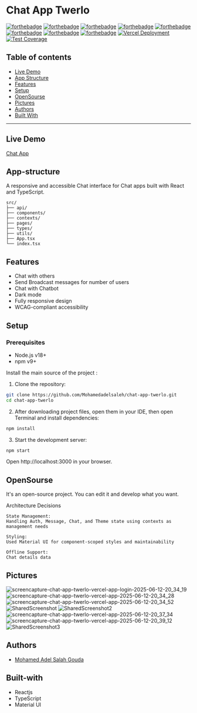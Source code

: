 # Chat App Twerlo

[![forthebadge](https://forthebadge.com/images/badges/built-with-love.svg)](https://forthebadge.com)
[![forthebadge](https://forthebadge.com/images/badges/built-by-developers.svg)](https://forthebadge.com)
[![forthebadge](https://forthebadge.com/images/badges/uses-git.svg)](https://forthebadge.com)
[![forthebadge](https://forthebadge.com/images/badges/made-with-javascript.svg)](https://forthebadge.com)
[![forthebadge](https://forthebadge.com/images/badges/uses-html.svg)](https://forthebadge.com)
[![forthebadge](https://forthebadge.com/images/badges/uses-css.svg)](https://forthebadge.com)
[![forthebadge](https://forthebadge.com/images/badges/powered-by-coffee.svg)](https://forthebadge.com)
[![forthebadge](https://forthebadge.com/images/badges/uses-js.svg)](https://forthebadge.com)
[![Vercel Deployment](https://img.shields.io/badge/Deployed%20on-Vercel-black?style=flat&logo=vercel)](https://othaim-task.vercel.app/)
[![Test Coverage](https://img.shields.io/badge/coverage-95%25-green)](https://github.com/Mohamedadelsaleh/Othaim-task)

## Table of contents
* [Live Demo](#live-demo)
* [App Structure](#app-structure)
* [Features](#features)
* [Setup](#setup)
* [OpenSourse](#opensourse)
* [Pictures](#pictures)
* [Authors](#authors)
* [Built With](#built-with)
***

## Live Demo

[Chat App](https://chat-app-twerlo.vercel.app/)


## App-structure
A responsive and accessible Chat interface for Chat apps built with React and TypeScript.
    
    src/
    ├── api/               
    ├── components/        
    ├── contexts/         
    ├── pages/             
    ├── types/             
    ├── utils/             
    ├── App.tsx            
    └── index.tsx          
    
## Features

- Chat with others
- Send Broadcast messages for number of users
- Chat with Chatbot
- Dark mode
- Fully responsive design
- WCAG-compliant accessibility

## Setup

### Prerequisites
- Node.js v18+
- npm v9+

Install the main source of the project :

1. Clone the repository:
```bash
git clone https://github.com/Mohamedadelsaleh/chat-app-twerlo.git
cd chat-app-twerlo
```

2. After downloading project files, open them in your IDE, then open Terminal and install dependencies:

```bash
npm install 
```

3. Start the development server:

```bash
npm start 
```
Open http://localhost:3000 in your browser.

## OpenSourse

  It's an open-source project. You can edit it and develop what you want.

  Architecture Decisions

    State Management:
    Handling Auth, Message, Chat, and Theme state using contexts as management needs

    Styling:
    Used Material UI for component-scoped styles and maintainability
    
    Offline Support:
    Chat details data 

## Pictures
![screencapture-chat-app-twerlo-vercel-app-login-2025-06-12-20_34_19](https://github.com/user-attachments/assets/ebefa563-5fe3-4575-9685-77703d6514f7)
![screencapture-chat-app-twerlo-vercel-app-2025-06-12-20_34_28](https://github.com/user-attachments/assets/629fbece-6bb4-4c4e-894e-de724def045c)
![screencapture-chat-app-twerlo-vercel-app-2025-06-12-20_34_52](https://github.com/user-attachments/assets/20548c64-8639-4e71-bb42-0ae8d3d8bef7)
![SharedScreenshot](https://github.com/user-attachments/assets/154bbe97-b13d-41d4-886d-a8c5078f1614)
![SharedScreenshot2](https://github.com/user-attachments/assets/be58f36f-7b5a-4b65-aac0-8fcfd9206475)
![screencapture-chat-app-twerlo-vercel-app-2025-06-12-20_37_34](https://github.com/user-attachments/assets/b015dbf1-0a61-4475-b796-5e48db4746a4)
![screencapture-chat-app-twerlo-vercel-app-2025-06-12-20_39_12](https://github.com/user-attachments/assets/34940127-6d18-4022-9794-3eb5d7696530)
![SharedScreenshot3](https://github.com/user-attachments/assets/c8ea55a4-b25c-4568-8734-273af00309f9)

## Authors
* [Mohamed Adel Salah Gouda](https://github.com/Mohamedadelsaleh)

## Built-with
* Reactjs
* TypeScript
* Material UI
